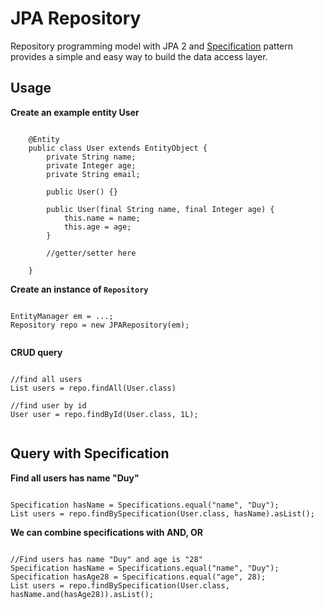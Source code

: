 JPA Repository
==============

Repository programming model with JPA 2 and [Specification](http://en.wikipedia.org/wiki/Specification_pattern) pattern provides a simple and easy way to build the data access layer.

Usage
-----------

**Create an example entity User**

<pre><code>
    @Entity
    public class User extends EntityObject<Long> {
    	private String name;
    	private Integer age;
    	private String email;
    
    	public User() {}
    
    	public User(final String name, final Integer age) {
    		this.name = name;
    		this.age = age;
    	}

        //getter/setter here
    
    }
</code></pre>

**Create an instance of <code>Repository</code>**
<pre><code>
EntityManager em = ...;
Repository repo = new JPARepository(em);

</code></pre>

**CRUD query**

<pre><code>
//find all users
List<User> users = repo.findAll(User.class)

//find user by id
User user = repo.findById(User.class, 1L);

</code></pre>

Query with Specification
------------------------

**Find all users has name "Duy"**
<pre><code>
Specification<User> hasName = Specifications.equal("name", "Duy");
List<User> users = repo.findBySpecification(User.class, hasName).asList();
</code></pre>

**We can combine specifications with AND, OR**
<pre><code>
//Find users has name "Duy" and age is "28"
Specification<User> hasName = Specifications.equal("name", "Duy");
Specification<User> hasAge28 = Specifications.equal("age", 28);
List<User> users = repo.findBySpecification(User.class, hasName.and(hasAge28)).asList();
</code></pre>
